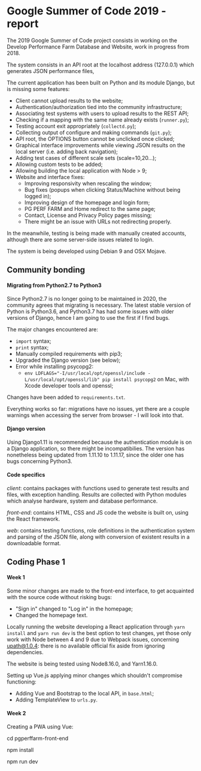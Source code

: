 # Google Summer of Code 2019 - report

The 2019 Google Summer of Code project consists in working on the Develop Performance Farm Database and Website, work in progress from 2018. 

The system consists in an API root at the localhost address (127.0.0.1) which generates JSON performance files, 

The current application has been built on Python and its module Django, but is missing some features:

* Client cannot upload results to the website;
* Authentication/authorization tied into the community infrastructure;
* Associating test systems with users to upload results to the REST API;
* Checking if a mapping with the same name already exists (`runner.py`);
* Testing account exit appropriately (`collectd.py`);
* Collecting output of configure and making commands (`git.py`);
* API root, the OPTIONS button cannot be unclicked once clicked;
* Graphical interface improvements while viewing JSON results on the local server (i.e. adding back navigation); 
* Adding test cases of different scale sets (scale=10,20…);
* Allowing custom tests to be added;
* Allowing building the local application with Node > 9;
* Website and interface fixes:
  * Improving responsivity when rescaling the window;
  * Bug fixes (popups when clicking Status/Machine without being logged in);
  * Improving design of the homepage and login form;
  * PG PERF FARM and Home redirect to the same page;
  * Contact, License and Privacy Policy pages missing;
  * There might be an issue with URLs not redirecting properly.

In the meanwhile, testing is being made with manually created accounts, although there are some server-side issues related to login.

The system is being developed using Debian 9 and OSX Mojave.



## Community bonding

#### Migrating from Python2.7 to Python3

Since Python2.7 is no longer going to be maintained in 2020, the community agrees that migrating is necessary. The latest stable version of Python is Python3.6, and Python3.7 has had some issues with older versions of Django, hence I am going to use the first if I find bugs.

The major changes encountered are:

* `import` syntax;
* `print` syntax;
* Manually compiled requirements with pip3;
* Upgraded the Django version (see below);
* Error while installing psycopg2:
  * `env LDFLAGS="-I/usr/local/opt/openssl/include -L/usr/local/opt/openssl/lib" pip install psycopg2` on Mac, with Xcode developer tools and openssl;

Changes have been added to `requirements.txt`. 

Everything works so far: migrations have no issues, yet there are a couple warnings when accessing the server from browser - I will look into that.



#### Django version

Using Django1.11 is recommended because the authentication module is on a Django application, so there might be incompatibilies. The version has nonetheless being updated from 1.11.10 to 1.11.17, since the older one has bugs concerning Python3.



#### Code specifics

*client*: contains packages with functions used to generate test results and files, with exception handling. Results are collected with Python modules which analyse hardware, system and database performance. 

*front-end*: contains HTML, CSS and JS code the website is built on, using the React framework.

*web*: contains testing functions, role definitions in the authentication system and parsing of the JSON file, along with conversion of existent results in a downloadable format.



## Coding Phase 1

#### Week 1

Some minor changes are made to the front-end interface, to get acquainted with the source code without risking bugs:

* "Sign in" changed to "Log in" in the homepage;
* Changed the homepage text.

Locally running the website developing a React application through `yarn install` and `yarn run dev` is the best option to test changes, yet those only work with Node between 4 and 9 due to Webpack issues, concerning upath@1.0.4: there is no available official fix aside from ignoring dependencies.

The website is being tested using Node8.16.0, and Yarn1.16.0.



Setting up Vue.js applying minor changes which shouldn't compromise functioning:

* Adding Vue and Bootstrap to the local API, in `base.html`;
* Adding TemplateView to `urls.py`.



#### Week 2

Creating a PWA using Vue:

cd pgperffarm-front-end

npm install

npm run dev



